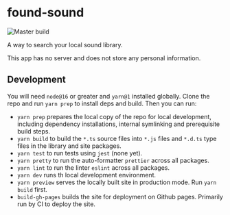 # found-sound

![Master build](https://github.com/dxinteractive/found-sound/workflows/CI/badge.svg?branch=main)

A way to search your local sound library.

This app has no server and does not store any personal information.

## Development

You will need `node@16` or greater and `yarn@1` installed globally. Clone the repo and run `yarn prep` to install deps and build. Then you can run:

- `yarn prep` prepares the local copy of the repo for local development, including dependency installations, internal symlinking and prerequisite build steps.
- `yarn build` to build the `*.ts` source files into `*.js` files and `*.d.ts` type files in the library and site packages.
- `yarn test` to run tests using `jest` (none yet).
- `yarn pretty` to run the auto-formatter `prettier` across all packages.
- `yarn lint` to run the linter `eslint` across all packages.
- `yarn dev` runs th local development environment.
- `yarn preview` serves the locally built site in production mode. Run `yarn build` first.
- `build-gh-pages` builds the site for deployment on Github pages. Primarily run by CI to deploy the site.
